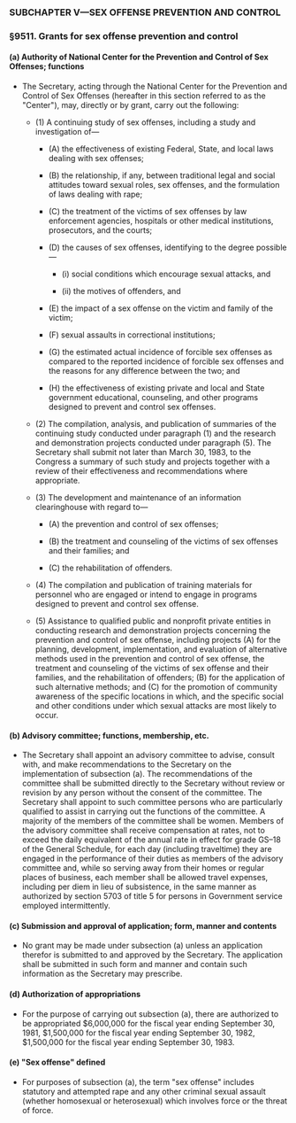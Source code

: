 ### SUBCHAPTER V—SEX OFFENSE PREVENTION AND CONTROL

### §9511. Grants for sex offense prevention and control
#### (a) Authority of National Center for the Prevention and Control of Sex Offenses; functions
* The Secretary, acting through the National Center for the Prevention and Control of Sex Offenses (hereafter in this section referred to as the "Center"), may, directly or by grant, carry out the following:

  * (1) A continuing study of sex offenses, including a study and investigation of—

    * (A) the effectiveness of existing Federal, State, and local laws dealing with sex offenses;

    * (B) the relationship, if any, between traditional legal and social attitudes toward sexual roles, sex offenses, and the formulation of laws dealing with rape;

    * (C) the treatment of the victims of sex offenses by law enforcement agencies, hospitals or other medical institutions, prosecutors, and the courts;

    * (D) the causes of sex offenses, identifying to the degree possible—

      * (i) social conditions which encourage sexual attacks, and

      * (ii) the motives of offenders, and


    * (E) the impact of a sex offense on the victim and family of the victim;

    * (F) sexual assaults in correctional institutions;

    * (G) the estimated actual incidence of forcible sex offenses as compared to the reported incidence of forcible sex offenses and the reasons for any difference between the two; and

    * (H) the effectiveness of existing private and local and State government educational, counseling, and other programs designed to prevent and control sex offenses.


  * (2) The compilation, analysis, and publication of summaries of the continuing study conducted under paragraph (1) and the research and demonstration projects conducted under paragraph (5). The Secretary shall submit not later than March 30, 1983, to the Congress a summary of such study and projects together with a review of their effectiveness and recommendations where appropriate.

  * (3) The development and maintenance of an information clearinghouse with regard to—

    * (A) the prevention and control of sex offenses;

    * (B) the treatment and counseling of the victims of sex offenses and their families; and

    * (C) the rehabilitation of offenders.


  * (4) The compilation and publication of training materials for personnel who are engaged or intend to engage in programs designed to prevent and control sex offense.

  * (5) Assistance to qualified public and nonprofit private entities in conducting research and demonstration projects concerning the prevention and control of sex offense, including projects (A) for the planning, development, implementation, and evaluation of alternative methods used in the prevention and control of sex offense, the treatment and counseling of the victims of sex offense and their families, and the rehabilitation of offenders; (B) for the application of such alternative methods; and (C) for the promotion of community awareness of the specific locations in which, and the specific social and other conditions under which sexual attacks are most likely to occur.

#### (b) Advisory committee; functions, membership, etc.
* The Secretary shall appoint an advisory committee to advise, consult with, and make recommendations to the Secretary on the implementation of subsection (a). The recommendations of the committee shall be submitted directly to the Secretary without review or revision by any person without the consent of the committee. The Secretary shall appoint to such committee persons who are particularly qualified to assist in carrying out the functions of the committee. A majority of the members of the committee shall be women. Members of the advisory committee shall receive compensation at rates, not to exceed the daily equivalent of the annual rate in effect for grade GS–18 of the General Schedule, for each day (including traveltime) they are engaged in the performance of their duties as members of the advisory committee and, while so serving away from their homes or regular places of business, each member shall be allowed travel expenses, including per diem in lieu of subsistence, in the same manner as authorized by section 5703 of title 5 for persons in Government service employed intermittently.

#### (c) Submission and approval of application; form, manner and contents
* No grant may be made under subsection (a) unless an application therefor is submitted to and approved by the Secretary. The application shall be submitted in such form and manner and contain such information as the Secretary may prescribe.

#### (d) Authorization of appropriations
* For the purpose of carrying out subsection (a), there are authorized to be appropriated $6,000,000 for the fiscal year ending September 30, 1981, $1,500,000 for the fiscal year ending September 30, 1982, $1,500,000 for the fiscal year ending September 30, 1983.

#### (e) "Sex offense" defined
* For purposes of subsection (a), the term "sex offense" includes statutory and attempted rape and any other criminal sexual assault (whether homosexual or heterosexual) which involves force or the threat of force.